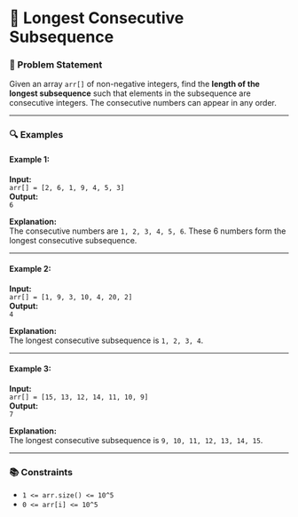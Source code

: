 # 🚀 Longest Consecutive Subsequence

### 📝 Problem Statement

Given an array `arr[]` of non-negative integers, find the **length of the longest subsequence** such that elements in the subsequence are consecutive integers. The consecutive numbers can appear in any order.

---

### 🔍 Examples

#### Example 1:

**Input:**  
`arr[] = [2, 6, 1, 9, 4, 5, 3]`  
**Output:**  
`6`

**Explanation:**  
The consecutive numbers are `1, 2, 3, 4, 5, 6`. These 6 numbers form the longest consecutive subsequence.

---

#### Example 2:

**Input:**  
`arr[] = [1, 9, 3, 10, 4, 20, 2]`  
**Output:**  
`4`

**Explanation:**  
The longest consecutive subsequence is `1, 2, 3, 4`.

---

#### Example 3:

**Input:**  
`arr[] = [15, 13, 12, 14, 11, 10, 9]`  
**Output:**  
`7`

**Explanation:**  
The longest consecutive subsequence is `9, 10, 11, 12, 13, 14, 15`.

---

### 📚 Constraints

- `1 <= arr.size() <= 10^5`
- `0 <= arr[i] <= 10^5`
